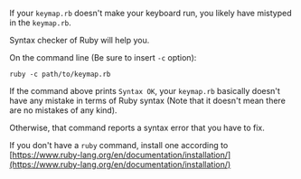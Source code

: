 If your `keymap.rb` doesn't make your keyboard run, you likely have mistyped in the `keymap.rb`.

Syntax checker of Ruby will help you.

On the command line (Be sure to insert `-c` option):

```shell
ruby -c path/to/keymap.rb
```

If the command above prints `Syntax OK`, your `keymap.rb` basically doesn't have any mistake in terms of Ruby syntax
(Note that it doesn't mean there are no mistakes of any kind).

Otherwise, that command reports a syntax error that you have to fix.

If you don't have a `ruby` command, install one according to [https://www.ruby-lang.org/en/documentation/installation/](https://www.ruby-lang.org/en/documentation/installation/)
